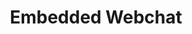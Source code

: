 ---
title: Embedded Webchat
excerpt: ''
deprecated: false
hidden: false
metadata:
  title: ''
  description: ''
  robots: index
---